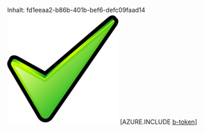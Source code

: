 Inhalt: fd1eeaa2-b86b-401b-bef6-defc09faad14![Bild](cb7159db-29a5-4d3e-b654-8d0df3d47916.png)
[AZURE.INCLUDE [b-token](2cbddfeb-453a-4bb7-9dbb-d40b7dec992a.md)]
